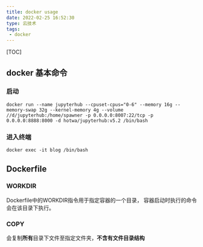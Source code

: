 ```yaml
---
title: docker usage
date: 2022-02-25 16:52:30
type: 云技术
tags:
 - docker
---
```




[TOC]

## docker 基本命令

### 启动

```shell
docker run --name jupyterhub --cpuset-cpus="0-6" --memory 16g --memory-swap 32g --kernel-memory 4g --volume //d/jupyterhub:/home/spawner -p 0.0.0.0:8007:22/tcp -p 0.0.0.0:8888:8000 -d hotwa/jupyterhub:v5.2 /bin/bash
```

### 进入终端

```shell
docker exec -it blog /bin/bash
```





## Dockerfile

### WORKDIR

Dockerfile中的WORKDIR指令用于指定容器的一个目录， 容器启动时执行的命令会在该目录下执行。

### COPY

会复制**所有**目录下文件至指定文件夹，**不含有文件目录结构**

